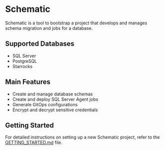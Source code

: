 # Schematic

Schematic is a tool to bootstrap a project that develops and manages schema migration and jobs for a database.

## Supported Databases

- SQL Server
- PostgreSQL
- Starrocks

## Main Features

- Create and manage database schemas
- Create and deploy SQL Server Agent jobs
- Generate GitOps configurations
- Encrypt and decrypt sensitive credentials

## Getting Started

For detailed instructions on setting up a new Schematic project, refer to the [GETTING_STARTED.md](docs/GETTING_STARTED.md) file.
